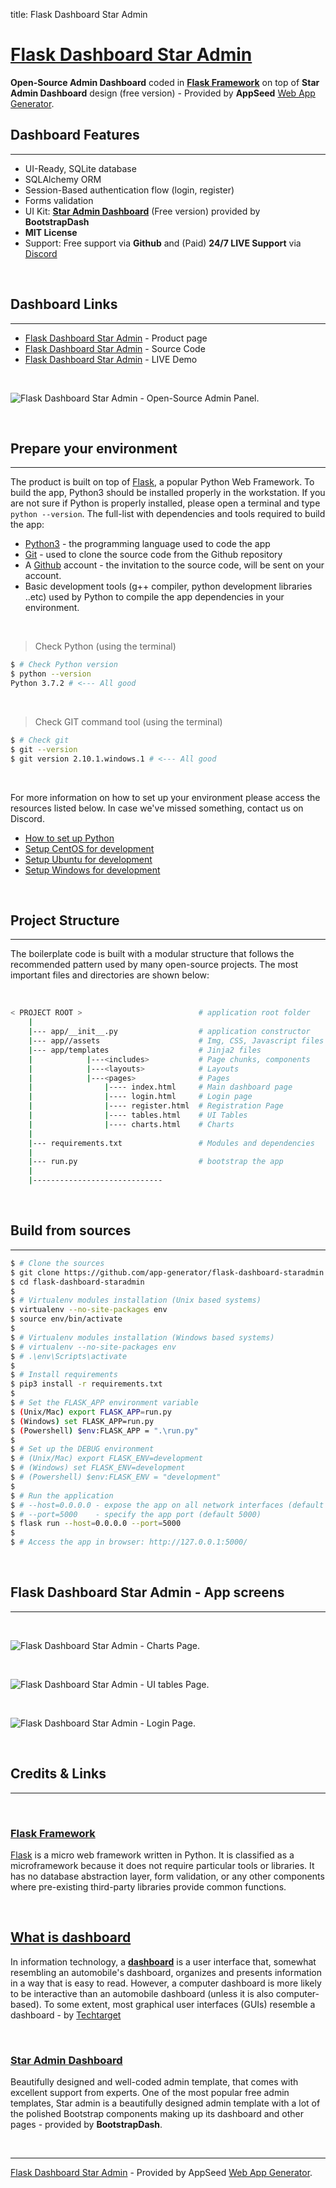 title: Flask Dashboard Star Admin

# [Flask Dashboard Star Admin](https://appseed.us/admin-dashboards/flask-dashboard-staradmin)

**Open-Source Admin Dashboard** coded in **[Flask Framework](https://palletsprojects.com/p/flask/)** on top of **Star Admin Dashboard** design (free version) - Provided by **AppSeed** [Web App Generator](https://appseed.us/app-generator).

## Dashboard Features
---

- UI-Ready, SQLite database
- SQLAlchemy ORM
- Session-Based authentication flow (login, register)
- Forms validation
- UI Kit: **[Star Admin Dashboard](https://flask-dashboard-staradmin.appseed.us/login)** (Free version) provided by **BootstrapDash**
- **MIT License**
- Support: Free support via **Github** and (Paid) **24/7 LIVE Support** via [Discord](https://discord.gg/fZC6hup)

<br />

## Dashboard Links
---

- [Flask Dashboard Star Admin](https://appseed.us/admin-dashboards/flask-dashboard-staradmin) - Product page
- [Flask Dashboard Star Admin](https://github.com/app-generator/flask-dashboard-staradmin) - Source Code
- [Flask Dashboard Star Admin](https://flask-dashboard-staradmin.appseed.us/login.html) - LIVE Demo

<br />

![Flask Dashboard Star Admin - Open-Source Admin Panel.](https://raw.githubusercontent.com/app-generator/static/master/products/flask-dashboard-staradmin-screen.png)

<br />

## Prepare your environment
---

The product is built on top of [Flask](https://palletsprojects.com/p/flask/), a popular Python Web Framework. To build the app, Python3 should be installed properly in the workstation. If you are not sure if Python is properly installed, please open a terminal and type `python --version`. The full-list with dependencies and tools required to build the app:

- [Python3](https://www.python.org/) - the programming language used to code the app
- [Git](https://git-scm.com/) - used to clone the source code from the Github repository
- A [Github](https://github.com/) account - the invitation to the source code, will be sent on your account.
- Basic development tools (g++ compiler, python development libraries ..etc) used by Python to compile the app dependencies in your environment.

<br />

> Check Python (using the terminal)

```bash
$ # Check Python version
$ python --version
Python 3.7.2 # <--- All good
```

<br />

> Check GIT command tool (using the terminal)

```bash
$ # Check git
$ git --version
$ git version 2.10.1.windows.1 # <--- All good
```

<br />

For more information on how to set up your environment please access the resources listed below. In case we've missed something, contact us on Discord.

- [How to set up Python](/how-to/install-python)
- [Setup CentOS for development](/how-to/setup-centos-for-development/)
- [Setup Ubuntu for development](/how-to/setup-ubuntu-for-development/)
- [Setup Windows for development](/how-to/setup-windows-for-development/)

<br />

## Project Structure
---

The boilerplate code is built with a modular structure that follows the recommended pattern used by many open-source projects. The most important files and  directories are shown below:

<br />

```bash
< PROJECT ROOT >                          # application root folder
    |
    |--- app/__init__.py                  # application constructor  
    |--- app//assets                      # Img, CSS, Javascript files
    |--- app/templates                    # Jinja2 files
    |            |---<includes>           # Page chunks, components
    |            |---<layouts>            # Layouts
    |            |---<pages>              # Pages
    |                |---- index.html     # Main dashboard page
    |                |---- login.html     # Login page
    |                |---- register.html  # Registration Page
    |                |---- tables.html    # UI Tables
    |                |---- charts.html    # Charts
    |
    |--- requirements.txt                 # Modules and dependencies
    |
    |--- run.py                           # bootstrap the app
    |
    |-----------------------------
```

<br />

## Build from sources
---

```bash
$ # Clone the sources
$ git clone https://github.com/app-generator/flask-dashboard-staradmin.git
$ cd flask-dashboard-staradmin
$
$ # Virtualenv modules installation (Unix based systems)
$ virtualenv --no-site-packages env
$ source env/bin/activate
$
$ # Virtualenv modules installation (Windows based systems)
$ # virtualenv --no-site-packages env
$ # .\env\Scripts\activate
$
$ # Install requirements
$ pip3 install -r requirements.txt
$
$ # Set the FLASK_APP environment variable
$ (Unix/Mac) export FLASK_APP=run.py
$ (Windows) set FLASK_APP=run.py
$ (Powershell) $env:FLASK_APP = ".\run.py"
$
$ # Set up the DEBUG environment
$ # (Unix/Mac) export FLASK_ENV=development
$ # (Windows) set FLASK_ENV=development
$ # (Powershell) $env:FLASK_ENV = "development"
$
$ # Run the application
$ # --host=0.0.0.0 - expose the app on all network interfaces (default 127.0.0.1)
$ # --port=5000    - specify the app port (default 5000)  
$ flask run --host=0.0.0.0 --port=5000
$
$ # Access the app in browser: http://127.0.0.1:5000/
```

<br />

## Flask Dashboard Star Admin - App screens
---

<br />

![Flask Dashboard Star Admin - Charts Page.](https://raw.githubusercontent.com/app-generator/static/master/products/flask-dashboard-staradmin-screen-1.png)

<br />

![Flask Dashboard Star Admin - UI tables Page.](https://raw.githubusercontent.com/app-generator/static/master/products/flask-dashboard-staradmin-screen-2.png)

<br />

![Flask Dashboard Star Admin - Login Page.](https://raw.githubusercontent.com/app-generator/static/master/products/flask-dashboard-staradmin-screen-3.png)

<br />

## Credits & Links
---

<br />

### [Flask Framework](https://www.palletsprojects.com/p/flask/)

[Flask](/what-is/flask) is a micro web framework written in Python. It is classified as a microframework because it does not require particular tools or libraries. It has no database abstraction layer, form validation, or any other components where pre-existing third-party libraries provide common functions.

<br />

## [What is dashboard](https://en.wikipedia.org/wiki/Dashboard_(business))

In information technology, a **[dashboard](https://en.wikipedia.org/wiki/Dashboard_(business))** is a user interface that, somewhat resembling an automobile's dashboard, organizes and presents information in a way that is easy to read. However, a computer dashboard is more likely to be interactive than an automobile dashboard (unless it is also computer-based). To some extent, most graphical user interfaces (GUIs) resemble a dashboard - by [Techtarget](https://searchcio.techtarget.com/definition/dashboard)

<br />

### [Star Admin Dashboard](https://www.bootstrapdash.com/product/star-admin-free/)

Beautifully designed and well-coded admin template, that comes with excellent support from experts. One of the most popular free admin templates, Star admin is a beautifully designed admin template with a lot of the polished Bootstrap components making up its dashboard and other pages - provided by **BootstrapDash**.

<br />

---
[Flask Dashboard Star Admin](https://appseed.us/admin-dashboards/flask-dashboard-staradmin) - Provided by AppSeed [Web App Generator](https://appseed.us/app-generator).
